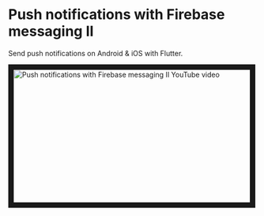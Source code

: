 # Push notifications with Firebase messaging II
Send push notifications on Android & iOS with Flutter.
 
<a href="" target="_blank"><img src="http://img.youtube.com/vi/4_2LlswlS2Q/maxresdefault.jpg" 
alt="Push notifications with Firebase messaging II YouTube video" width="480" height="270" border="10" /></a>
